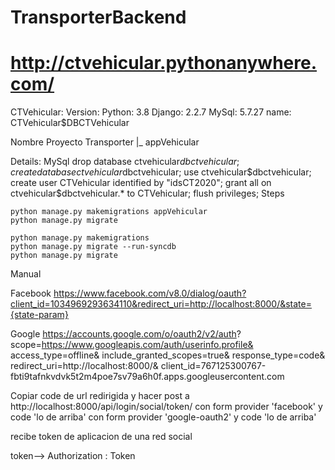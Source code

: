 # TransporterBackend
# http://ctvehicular.pythonanywhere.com/

CTVehicular:
Version:
Python: 3.8
Django: 2.2.7
MySql: 5.7.27
  name: CTVehicular$DBCTVehicular

Nombre Proyecto
Transporter
 |_ appVehicular

Details:
  MySql
    drop database ctvehicular$dbctvehicular;
    create database ctvehicular$dbctvehicular;
    use ctvehicular$dbctvehicular;
    create user CTVehicular identified by "idsCT2020";
    grant all on ctvehicular$dbctvehicular.* to CTVehicular;
    flush privileges;
  Steps

    python manage.py makemigrations appVehicular
    python manage.py migrate

    python manage.py makemigrations
    python manage.py migrate --run-syncdb
    python manage.py migrate


Manual

  Facebook
https://www.facebook.com/v8.0/dialog/oauth?client_id=1034969293634110&redirect_uri=http://localhost:8000/&state={state-param}

  Google
https://accounts.google.com/o/oauth2/v2/auth?
 scope=https://www.googleapis.com/auth/userinfo.profile&
 access_type=offline&
 include_granted_scopes=true&
 response_type=code&
 redirect_uri=http://localhost:8000/&
 client_id=767125300767-fbti9tafnkvdvk5t2m4poe7sv79a6h0f.apps.googleusercontent.com


Copiar code de url redirigida y hacer post a http://localhost:8000/api/login/social/token/
con form  provider 'facebook' y code 'lo de arriba'
con form  provider 'google-oauth2' y code 'lo de arriba'

recibe token de aplicacion de una red social

token--> Authorization : Token <token>
  

